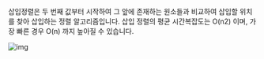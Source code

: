 삽입정렬은 두 번째 값부터 시작하여 그 앞에 존재하는 원소들과 비교하여 삽입할 위치를 찾아 삽입하는 정렬 알고리즘입니다. 삽입 정렬의 평균 시간복잡도는 O(n2)
 이며, 가장 빠른 경우 O(n)
 까지 높아질 수 있습니다.

![img](https://user-images.githubusercontent.com/84066919/234015477-71304b8b-9e04-4b55-a8c6-edd02def73c7.png)
